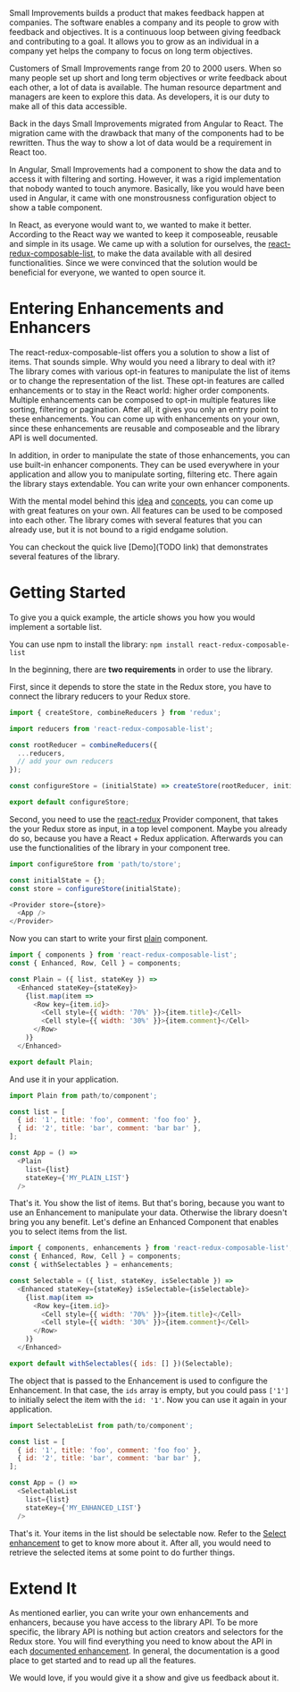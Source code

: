 Small Improvements builds a product that makes feedback happen at companies. The software enables a company and its people to grow with feedback and objectives. It is a continuous loop between giving feedback and contributing to a goal. It allows you to grow as an individual in a company yet helps the company to focus on long term objectives.

Customers of Small Improvements range from 20 to 2000 users. When so many people set up short and long term objectives or write feedback about each other, a lot of data is available. The human resource department and managers are keen to explore this data. As developers, it is our duty to make all of this data accessible.

Back in the days Small Improvements migrated from Angular to React. The migration came with the drawback that many of the components had to be rewritten. Thus the way to show a lot of data would be a requirement in React too.

In Angular, Small Improvements had a component to show the data and to access it with filtering and sorting. However, it was a rigid implementation that nobody wanted to touch anymore. Basically, like you would have been used in Angular, it came with one monstrousness configuration object to show a table component.

In React, as everyone would want to, we wanted to make it better. According to the React way we wanted to keep it composeable, reusable and simple in its usage. We came up with a solution for ourselves, the [react-redux-composable-list](https://github.com/SmallImprovements/react-redux-composable-list), to make the data available with all desired functionalities. Since we were convinced that the solution would be beneficial for everyone, we wanted to open source it.

# Entering Enhancements and Enhancers

The react-redux-composable-list offers you a solution to show a list of items. That sounds simple. Why would you need a library to deal with it? The library comes with various opt-in features to manipulate the list of items or to change the representation of the list. These opt-in features are called enhancements or to stay in the React world: higher order components. Multiple enhancements can be composed to opt-in multiple features like sorting, filtering or pagination. After all, it gives you only an entry point to these enhancements. You can come up with enhancements on your own, since these enhancements are reusable and composeable and the library API is well documented.

In addition, in order to manipulate the state of those enhancements, you can use built-in enhancer components. They can be used everywhere in your application and allow you to manipulate sorting, filtering etc. There again the library stays extendable. You can write your own enhancer components.

With the mental model behind this [idea](https://github.com/SmallImprovements/react-redux-composable-list/blob/master/docs/Idea.md) and [concepts](https://github.com/SmallImprovements/react-redux-composable-list/blob/master/docs/Concepts.md), you can come up with great features on your own. All features can be used to be composed into each other. The library comes with several features that you can already use, but it is not bound to a rigid endgame solution.

You can checkout the quick live [Demo](TODO link) that demonstrates several features of the library.

# Getting Started

To give you a quick example, the article shows you how you would implement a sortable list.

You can use npm to install the library: `npm install react-redux-composable-list`

In the beginning, there are **two requirements** in order to use the library.

First, since it depends to store the state in the Redux store, you have to connect the library reducers to your Redux store.

```javascript
import { createStore, combineReducers } from 'redux';

import reducers from 'react-redux-composable-list';

const rootReducer = combineReducers({
  ...reducers,
  // add your own reducers
});

const configureStore = (initialState) => createStore(rootReducer, initialState);

export default configureStore;
```

Second, you need to use the [react-redux](https://github.com/reactjs/react-redux) Provider component, that takes the your Redux store as input, in a top level component. Maybe you already do so, because you have a React + Redux application. Afterwards you can use the functionalities of the library in your component tree.

```javascript
import configureStore from 'path/to/store';

const initialState = {};
const store = configureStore(initialState);

<Provider store={store}>
  <App />
</Provider>
```

Now you can start to write your first [plain](https://github.com/SmallImprovements/react-redux-composable-list/blob/master/docs/features/Plain.md) component.

```javascript
import { components } from 'react-redux-composable-list';
const { Enhanced, Row, Cell } = components;

const Plain = ({ list, stateKey }) =>
  <Enhanced stateKey={stateKey}>
    {list.map(item =>
      <Row key={item.id}>
        <Cell style={{ width: '70%' }}>{item.title}</Cell>
        <Cell style={{ width: '30%' }}>{item.comment}</Cell>
      </Row>
    )}
  </Enhanced>

export default Plain;
```

And use it in your application.

```javascript
import Plain from path/to/component';

const list = [
  { id: '1', title: 'foo', comment: 'foo foo' },
  { id: '2', title: 'bar', comment: 'bar bar' },
];

const App = () =>
  <Plain
    list={list}
    stateKey={'MY_PLAIN_LIST'}
  />
```

That's it. You show the list of items. But that's boring, because you want to use an Enhancement to manipulate your data. Otherwise the library doesn't bring you any benefit. Let's define an Enhanced Component that enables you to select items from the list.

```javascript
import { components, enhancements } from 'react-redux-composable-list';
const { Enhanced, Row, Cell } = components;
const { withSelectables } = enhancements;

const Selectable = ({ list, stateKey, isSelectable }) =>
  <Enhanced stateKey={stateKey} isSelectable={isSelectable}>
    {list.map(item =>
      <Row key={item.id}>
        <Cell style={{ width: '70%' }}>{item.title}</Cell>
        <Cell style={{ width: '30%' }}>{item.comment}</Cell>
      </Row>
    )}
  </Enhanced>

export default withSelectables({ ids: [] })(Selectable);
```

The object that is passed to the Enhancement is used to configure the Enhancement. In that case, the `ids` array is empty, but you could pass `['1']` to initially select the item with the `id: '1'`. Now you can use it again in your application.

```javascript
import SelectableList from path/to/component';

const list = [
  { id: '1', title: 'foo', comment: 'foo foo' },
  { id: '2', title: 'bar', comment: 'bar bar' },
];

const App = () =>
  <SelectableList
    list={list}
    stateKey={'MY_ENHANCED_LIST'}
  />
```

That's it. Your items in the list should be selectable now. Refer to the [Select enhancement](https://github.com/SmallImprovements/react-redux-composable-list/blob/master/docs/features/Select.md) to get to know more about it. After all, you would need to retrieve the selected items at some point to do further things.

# Extend It

As mentioned earlier, you can write your own enhancements and enhancers, because you have access to the library API. To be more specific, the library API is nothing but action creators and selectors for the Redux store. You will find everything you need to know about the API in each [documented enhancement](https://github.com/SmallImprovements/react-redux-composable-list/tree/master/docs/features). In general, the documentation is a good place to get started and to read up all the features.

We would love, if you would give it a show and give us feedback about it.
